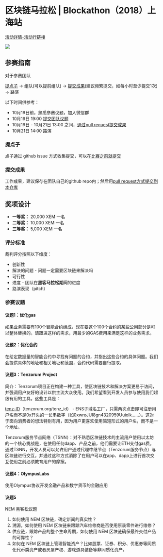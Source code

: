 # 区块链马拉松 | Blockathon（2018）上海站

[活动详情-活动行链接](http://www.huodongxing.com/event/3460039318711)

![](https://github.com/joinBlockathon/blockathon/blob/master/docs/blockathon-shanghai_v2.jpg)

## 参赛指南

对于参赛团队

[提点子](https://github.com/joinBlockathon/blockathon#%E6%8F%90%E7%82%B9%E5%AD%90) -> 组队(可以提前组队) -> [提交成果](https://github.com/joinBlockathon/blockathon#%E6%8F%90%E4%BA%A4%E6%88%90%E6%9E%9C)(建议频繁提交，如每小时至少提交1次) -> 路演

以下时间供参考：

- 10月19日前，熟悉参赛议题，加入微信群
- 10月19日 19:00 [提交团队议题](https://github.com/joinBlockathon/blockathon/issues/new)
- 10月19日 - 10月21日 13:00 之间，[通过pull request提交成果](https://github.com/joinBlockathon/blockathon/pulls)
- 10月21日 14:00 路演

### 提点子
点子通过 github issue 方式收集提交，可以在[比赛之前就提交](https://github.com/joinBlockathon/blockathon/issues/new)

### 提交成果
工作成果，建议保存在团队自己的github repo内；然后用[pull request方式提交到本仓库](https://github.com/joinBlockathon/blockathon/pulls)

## 奖项设计

- **一等奖：** 20,000 XEM 一名
- **二等奖：** 10,000 XEM 一名
- **三等奖：** 5,000 XEM 一名

### 评分标准
裁判评分按照以下维度：

- 创新性
- 解决的问题 - 问题一定需要区块链来解决吗
- 可行性
- 进度 - 团队在**黑客马拉松期间**的进度
- 路演表现（pitch）

### 参赛议题

#### 议题1：优化gas
如果业务需要有100个智能合约组成，现在要这个100个合约的某些公用部分是可以整体替换的。请跟进这样的需求，用最少的GAS费用来满足这样的业务需求。

#### 议题2：优化合约
在给定数据量的智能合约中寻找有问题的合约，并指出这些合约的具体问题。我们会提供具体的地址和相关地址和范围，合约代码需要自行提取。

#### 议题3：Tenzorum Project

简介：Tenzorum项目正在构建一种工具，使区块链技术和解决方案更易于访问，并强调用户友好的设计以供主流大众使用。我们希望看到开发人员参与使用我们超级有用的工具。这些工具是：

[tenz-ID](https://tenzorum.org/tenz_id/)（tenzorum.org/tenz_id） - ENS子域名工厂，只需两次点击即可注册用户名而不是0x开头的一长串数字（如0xwreJUI8gn4320959Uuiolk......）。这对于面向消费者的想法特别有用，因为用户更喜欢使用简短形式的用户名，而不是一个地址。

Tenzorum服务节点网络（TSNN）：对不熟悉区块链技术的主流用户使用以太坊的一个核心挑战是，在使用任何dapp、产品之前，他们需要让ETH支付gas费。通过TSNN，开发人员可以允许用户通过代理中继节点（Tenzorum服务节点）与区块链进行交互，并通过这种方式消除了在用户可以在app、dapp上进行首次交互使用之前必须教育用户的摩擦。

#### 议题4：OlympusLabs
使用Olympus协议开发金融产品和数字货币的金融应用

#### 议题5
NEM 黑客松议题

1. 如何使用 NEM 区块链，确定新闻的真实性？
2. 溯源，如何使用 NEM 区块链来跟踪汽车维修商是否使用原装零件进行维修？
3. 供应链，跟踪产品的整个生命周期，如何使用 NEM 区块链确保最终交付产品的可靠性？ 
4. 如何在 NEM 区块链上管理智能资产？比如股票、证券、积分、优惠券等同质化代币类资产或者房屋产权、游戏道具装备等非同质化资产。
